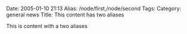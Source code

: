 Date: 2005-01-10 21:13
Alias: /node/first,/node/second
Tags:
Category: general news
Title: This content has two aliases

This is content with a two aliases
